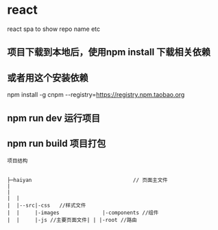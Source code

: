 # react
react spa to show repo name etc

## 项目下载到本地后，使用npm  install 下载相关依赖
## 或者用这个安装依赖
npm install -g cnpm --registry=https://registry.npm.taobao.org 
## npm run dev  运行项目  
## npm run build  项目打包
```
项目结构


├─haiyan                                 // 页面主文件
|  
| 
|  |
|  |--src|-css   //样式文件
|  |     |-images              |-components //组件
|  |     |-js //主要页面文件| | |-root //路由
```
